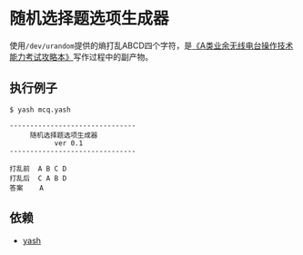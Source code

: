 # 随机选择题选项生成器

使用`/dev/urandom`提供的熵打乱ABCD四个字符，是[《A类业余无线电台操作技术能力考试攻略本》](https://github.com/mike2718/ham)写作过程中的副产物。

## 执行例子

```
$ yash mcq.yash
```

```
-------------------------------
     随机选择题选项生成器
           ver 0.1
-------------------------------

打乱前  A B C D
打乱后  C A B D
答案    A

```

## 依赖

- [yash](https://yash.osdn.jp/index.html)

